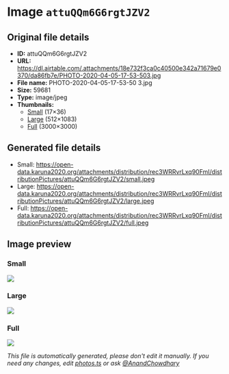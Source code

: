 # Image `attuQQm6G6rgtJZV2`

## Original file details

- **ID:** attuQQm6G6rgtJZV2
- **URL:** https://dl.airtable.com/.attachments/18e732f3ca0c40500e342a71679e0370/da86fb7e/PHOTO-2020-04-05-17-53-503.jpg
- **File name:** PHOTO-2020-04-05-17-53-50 3.jpg
- **Size:** 59681
- **Type:** image/jpeg
- **Thumbnails:**
  - [Small](https://dl.airtable.com/.attachmentThumbnails/8f7f80c1c938667c32f7bf2a1a8ac195/ee2a9153) (17×36)
  - [Large](https://dl.airtable.com/.attachmentThumbnails/0813ef2e87c487cf576b70caa4bd2bd3/0f3c1d84) (512×1083)
  - [Full](https://dl.airtable.com/.attachmentThumbnails/c073a6d898e8066c5d7a741761989d2f/af9f65c0) (3000×3000)

## Generated file details

- Small: https://open-data.karuna2020.org/attachments/distribution/rec3WRRvrLxq90FmI/distributionPictures/attuQQm6G6rgtJZV2/small.jpeg
- Large: https://open-data.karuna2020.org/attachments/distribution/rec3WRRvrLxq90FmI/distributionPictures/attuQQm6G6rgtJZV2/large.jpeg
- Full: https://open-data.karuna2020.org/attachments/distribution/rec3WRRvrLxq90FmI/distributionPictures/attuQQm6G6rgtJZV2/full.jpeg

## Image preview

### Small

![](https://open-data.karuna2020.org/attachments/distribution/rec3WRRvrLxq90FmI/distributionPictures/attuQQm6G6rgtJZV2/small.jpeg)

### Large

![](https://open-data.karuna2020.org/attachments/distribution/rec3WRRvrLxq90FmI/distributionPictures/attuQQm6G6rgtJZV2/large.jpeg)

### Full

![](https://open-data.karuna2020.org/attachments/distribution/rec3WRRvrLxq90FmI/distributionPictures/attuQQm6G6rgtJZV2/full.jpeg)

_This file is automatically generated, please don't edit it manually. If you need any changes, edit [photos.ts](/photos.ts) or ask [@AnandChowdhary](https://github.com/AnandChowdhary)_
